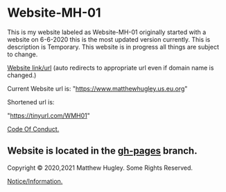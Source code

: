 # Website-MH-01
This is my website labeled as Website-MH-01 originally started with a website on 6-6-2020 this is the most updated version currently. This is description is Temporary. This website is in progress all things are subject to change.

[Website link/url](https://mhmatthewhugley.github.io/Website-MH-01) (auto redirects to appropriate url even if domain name is changed.)

Current Website url is: "https://www.matthewhugley.us.eu.org"

Shortened url is:

"https://tinyurl.com/WMH01"

[Code Of Conduct.](./CODE_OF_CONDUCT.md)

## Website is located in the [gh-pages](https://github.com/mhmatthewhugley/website-mh-01/tree/gh-pages) branch.

Copyright © 2020,2021 Matthew Hugley. Some Rights Reserved.

[Notice/Information.](./gh-pages/NOTICE.txt)
